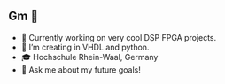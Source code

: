 ## Gm 👋

- 🔭 Currently working on very cool DSP FPGA projects.
- 🌱 I’m creating in VHDL and python.
- 🎓 Hochschule Rhein-Waal, Germany
- 💬 Ask me about my future goals!
